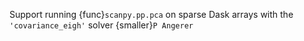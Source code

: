 Support running {func}`scanpy.pp.pca` on sparse Dask arrays with the `'covariance_eigh'` solver {smaller}`P Angerer`
